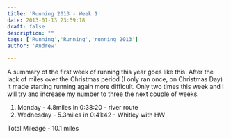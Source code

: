```yaml
---
title: 'Running 2013 - Week 1'
date: 2013-01-13 23:59:18
draft: false
description: ""
tags: ['Running','Running','running 2013']
author: 'Andrew'

---
```


A summary of the first week of running this year goes like this. After the lack of miles over the Christmas period (I only ran once, on Christmas Day) it made starting running again more difficult. Only two times this week and I will try and increase my number to three the next couple of weeks.

1.  Monday - 4.8miles in 0:38:20 - river route
2.  Wednesday - 5.3miles in 0:41:42 - Whitley with HW

Total Mileage - 10.1 miles
